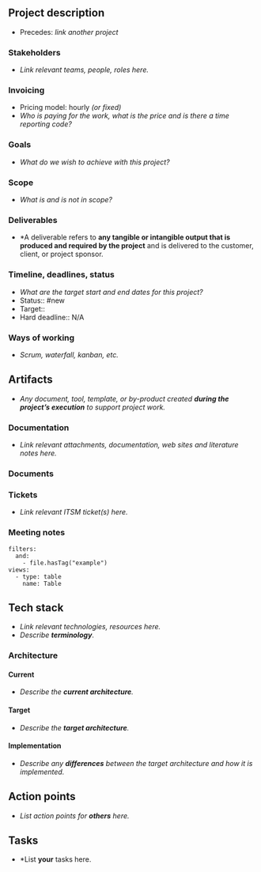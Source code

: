 ## Project description

- Precedes: *link another project*

### Stakeholders

- *Link relevant teams, people, roles here.*

### Invoicing

- Pricing model: hourly *(or fixed)*
- *Who is paying for the work, what is the price and is there a time reporting code?*

### Goals

- *What do we wish to achieve with this project?*
### Scope

- *What is and is not in scope?*

### Deliverables

- *A deliverable refers to **any tangible or intangible output that is produced and required by the project** and is delivered to the customer, client, or project sponsor.

### Timeline, deadlines, status

- *What are the target start and end dates for this project?*
- Status:: #new
- Target:: 
- Hard deadline:: N/A


### Ways of working

- *Scrum, waterfall, kanban, etc.*

## Artifacts

- *Any document, tool, template, or by-product created **during the project’s execution** to support project work.*

### Documentation

- *Link relevant attachments, documentation, web sites and literature notes here.*

### Documents

### Tickets

- *Link relevant ITSM ticket(s) here.*

### Meeting notes

```base
filters:
  and:
    - file.hasTag("example")
views:
  - type: table
    name: Table
```


## Tech stack

- *Link relevant technologies, resources here.*
- *Describe **terminology***.

### Architecture

#### Current

- *Describe the **current architecture**.*
#### Target

- *Describe the **target architecture**.*
#### Implementation

- *Describe any **differences** between the target architecture and how it is implemented.*


## Action points

- *List action points for **others** here.*

## Tasks

- *List **your** tasks here.
